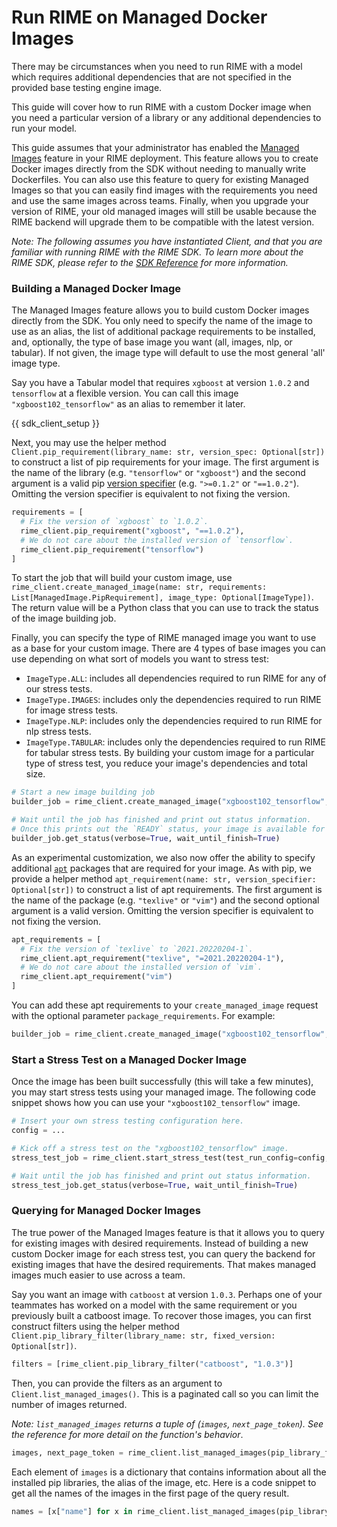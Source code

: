 # Run RIME on Managed Docker Images

There may be circumstances when you need to run RIME with a model which requires additional dependencies that are not specified in the provided base testing engine image.

This guide will cover how to run RIME with a custom Docker image when you need a particular version of a library or any additional dependencies to run your model.

This guide assumes that your administrator has enabled the [Managed Images](../../../for_admins/mimgoverview.md) feature in your RIME deployment.
This feature allows you to create Docker images directly from the SDK without needing to manually write Dockerfiles.
You can also use this feature to query for existing Managed Images so that you can easily find images with the requirements you need and use the same images across teams.
Finally, when you upgrade your version of RIME, your old managed images will still be usable because the RIME backend will upgrade them to be compatible with the latest version.

*Note: The following assumes you have instantiated Client, and that you are familiar with running RIME with the RIME SDK. To learn more about the RIME SDK, please refer to the [SDK Reference](../../../reference/python_library/python-sdk.rst) for more information.*

### Building a Managed Docker Image

The Managed Images feature allows you to build custom Docker images directly from the SDK.
You only need to specify the name of the image to use as an alias, the list of additional package requirements to be installed, and, optionally, the type of base image you want (all, images, nlp, or tabular).
If not given, the image type will default to use the most general 'all' image type.

Say you have a Tabular model that requires `xgboost` at version `1.0.2` and `tensorflow` at a flexible version.
You can call this image `"xgboost102_tensorflow"` as an alias to remember it later.

{{ sdk_client_setup }}

Next, you may use the helper method `Client.pip_requirement(library_name: str, version_spec: Optional[str])` to construct
a list of pip requirements for your image.
The first argument is the name of the library (e.g. `"tensorflow"` or `"xgboost"`) and the second argument is a valid pip
[version specifier](https://www.python.org/dev/peps/pep-0440/#version-specifiers) (e.g. `">=0.1.2"` or `"==1.0.2"`).
Omitting the version specifier is equivalent to not fixing the version.

```python
requirements = [
  # Fix the version of `xgboost` to `1.0.2`.
  rime_client.pip_requirement("xgboost", "==1.0.2"),
  # We do not care about the installed version of `tensorflow`.
  rime_client.pip_requirement("tensorflow")
]
```

To start the job that will build your custom image, use `rime_client.create_managed_image(name: str, requirements: List[ManagedImage.PipRequirement], image_type: Optional[ImageType])`.
The return value will be a Python class that you can use to track the status of the image building job.

Finally, you can specify the type of RIME managed image you want to use as a base for your custom image.
There are 4 types of base images you can use depending on what sort of models you want to stress test:
  * `ImageType.ALL`: includes all dependencies required to run RIME for any of our stress tests.
  * `ImageType.IMAGES`: includes only the dependencies required to run RIME for image stress tests.
  * `ImageType.NLP`: includes only the dependencies required to run RIME for nlp stress tests.
  * `ImageType.TABULAR`: includes only the dependencies required to run RIME for tabular stress tests.
By building your custom image for a particular type of stress test, you reduce your image's dependencies and total size.

```python
# Start a new image building job
builder_job = rime_client.create_managed_image("xgboost102_tensorflow", requirements, image_type=ImageType.TABULAR)

# Wait until the job has finished and print out status information.
# Once this prints out the `READY` status, your image is available for use in stress tests.
builder_job.get_status(verbose=True, wait_until_finish=True)
```

As an experimental customization, we also now offer the ability to specify additional
[`apt`](https://en.wikipedia.org/wiki/APT_(software)) packages that are required for your image.
As with pip, we provide a helper method `apt_requirement(name: str, version_specifier: Optional[str])` to
construct a list of apt requirements.
The first argument is the name of the package (e.g. `"texlive"` or `"vim"`) and the second optional argument is a valid version.
Omitting the version specifier is equivalent to not fixing the version.

```python
apt_requirements = [
  # Fix the version of `texlive` to `2021.20220204-1`.
  rime_client.apt_requirement("texlive", "=2021.20220204-1"),
  # We do not care about the installed version of `vim`.
  rime_client.apt_requirement("vim")
]
```

You can add these apt requirements to your `create_managed_image` request with the optional parameter `package_requirements`.
For example:

```python
builder_job = rime_client.create_managed_image("xgboost102_tensorflow", requirements, image_type=ImageType.TABULAR, package_requirements=apt_requirements)
```

### Start a Stress Test on a Managed Docker Image

Once the image has been built successfully (this will take a few minutes), you may start stress tests using
your managed image.
The following code snippet shows how you can use your `"xgboost102_tensorflow"` image.

```python
# Insert your own stress testing configuration here.
config = ...

# Kick off a stress test on the "xgboost102_tensorflow" image.
stress_test_job = rime_client.start_stress_test(test_run_config=config, rime_managed_image="xgboost102_tensorflow")

# Wait until the job has finished and print out status information.
stress_test_job.get_status(verbose=True, wait_until_finish=True)
```

### Querying for Managed Docker Images

The true power of the Managed Images feature is that it allows you to query for existing images with desired requirements.
Instead of building a new custom Docker image for each stress test, you can query the backend
for existing images that have the desired requirements.
That makes managed images much easier to use across a team.

Say you want an image with `catboost` at version `1.0.3`.
Perhaps one of your teammates has worked on a model with the same requirement or you previously built a catboost image.
To recover those images, you can first construct filters using the helper method `Client.pip_library_filter(library_name: str, fixed_version: Optional[str])`.

```python
filters = [rime_client.pip_library_filter("catboost", "1.0.3")]
```

Then, you can provide the filters as an argument to `Client.list_managed_images()`.
This is a paginated call so you can limit the number of images returned.

*Note: `list_managed_images` returns a tuple of (`images`, `next_page_token`). See the reference for more detail on the function's behavior*.
```python
images, next_page_token = rime_client.list_managed_images(pip_library_filters=filters)
```

Each element of `images` is a dictionary that contains information about all the installed pip libraries, the alias of the image, etc.
Here is a code snippet to get all the names of the images in the first page of the query result.

```python
names = [x["name"] for x in rime_client.list_managed_images(pip_library_filters=filters)[0]]
```


